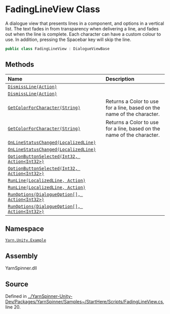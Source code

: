 # FadingLineView Class

A dialogue view that presents lines in a <see cref="!:Text"></see>
component, and options in a vertical list. The text fades in from
transparency when delivering a line, and fades out when the line is
complete. Each character can have a custom colour to use. In
addition, pressing the Spacebar key will skip the line.


```csharp
public class FadingLineView : DialogueViewBase
```



## Methods
|Name|Description|
|:---|:---|
|[`DismissLine(Action)`](/api/csharp/yarn.unity.example/fadinglineview.dismissline-action-.md)||
|[`DismissLine(Action)`](/api/csharp/yarn.unity.example/fadinglineview.dismissline-action-.md)||
|[`GetColorForCharacter(String)`](/api/csharp/yarn.unity.example/fadinglineview.getcolorforcharacter-system.string-.md)| Returns a Color to use for a line, based on the name of the character.  |
|[`GetColorForCharacter(String)`](/api/csharp/yarn.unity.example/fadinglineview.getcolorforcharacter-system.string-.md)| Returns a Color to use for a line, based on the name of the character.  |
|[`OnLineStatusChanged(LocalizedLine)`](/api/csharp/yarn.unity.example/fadinglineview.onlinestatuschanged-yarn.unity.localizedline-.md)||
|[`OnLineStatusChanged(LocalizedLine)`](/api/csharp/yarn.unity.example/fadinglineview.onlinestatuschanged-yarn.unity.localizedline-.md)||
|[`OptionButtonSelected(Int32, Action<Int32>)`](/api/csharp/yarn.unity.example/fadinglineview.optionbuttonselected-system.int32,action-system.int32--.md)||
|[`OptionButtonSelected(Int32, Action<Int32>)`](/api/csharp/yarn.unity.example/fadinglineview.optionbuttonselected-system.int32,action-system.int32--.md)||
|[`RunLine(LocalizedLine, Action)`](/api/csharp/yarn.unity.example/fadinglineview.runline-yarn.unity.localizedline,action-.md)||
|[`RunLine(LocalizedLine, Action)`](/api/csharp/yarn.unity.example/fadinglineview.runline-yarn.unity.localizedline,action-.md)||
|[`RunOptions(DialogueOption[], Action<Int32>)`](/api/csharp/yarn.unity.example/fadinglineview.runoptions-yarn.unity.dialogueoption--,action-system.int32--.md)||
|[`RunOptions(DialogueOption[], Action<Int32>)`](/api/csharp/yarn.unity.example/fadinglineview.runoptions-yarn.unity.dialogueoption--,action-system.int32--.md)||
## Namespace
[`Yarn.Unity.Example`](/api/csharp/yarn.unity.example/README.md)

## Assembly
YarnSpinner.dll

## Source
Defined in [../YarnSpinner-Unity-Dev/Packages/YarnSpinner/Samples~/StartHere/Scripts/FadingLineView.cs](https://github.com/YarnSpinnerTool/YarnSpinner-Unity//blob/develop/Samples~/StartHere/Scripts/FadingLineView.cs#L20), line 20.

